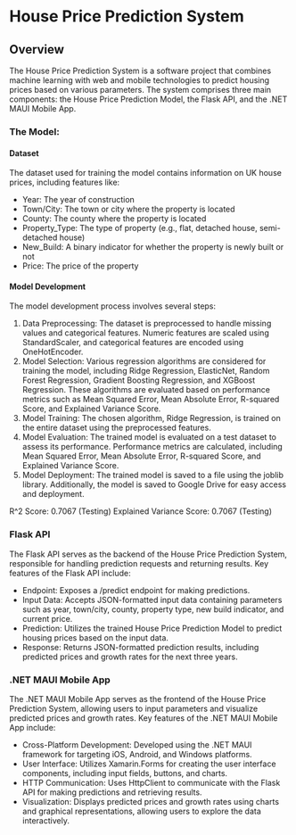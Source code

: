 # House Price Prediction System

## Overview
The House Price Prediction System is a software project that combines machine learning with web and mobile technologies to predict housing prices based on various parameters. The system comprises three main components: the House Price Prediction Model, the Flask API, and the .NET MAUI Mobile App.

### The Model:
#### Dataset
The dataset used for training the model contains information on UK house prices, including features like:
- Year: The year of construction
- Town/City: The town or city where the property is located
- County: The county where the property is located
- Property_Type: The type of property (e.g., flat, detached house, semi-detached house)
- New_Build: A binary indicator for whether the property is newly built or not
- Price: The price of the property

#### Model Development
The model development process involves several steps:
1. Data Preprocessing: The dataset is preprocessed to handle missing values and categorical features. Numeric features are scaled using StandardScaler, and categorical features are encoded using OneHotEncoder.
2. Model Selection: Various regression algorithms are considered for training the model, including Ridge Regression, ElasticNet, Random Forest Regression, Gradient Boosting Regression, and XGBoost Regression. These algorithms are evaluated based on performance metrics such as Mean Squared Error, Mean Absolute Error, R-squared Score, and Explained Variance Score.
3. Model Training: The chosen algorithm, Ridge Regression, is trained on the entire dataset using the preprocessed features.
4. Model Evaluation: The trained model is evaluated on a test dataset to assess its performance. Performance metrics are calculated, including Mean Squared Error, Mean Absolute Error, R-squared Score, and Explained Variance Score.
5. Model Deployment: The trained model is saved to a file using the joblib library. Additionally, the model is saved to Google Drive for easy access and deployment.

R^2 Score: 0.7067 (Testing)
Explained Variance Score: 0.7067 (Testing)

### Flask API
The Flask API serves as the backend of the House Price Prediction System, responsible for handling prediction requests and returning results. Key features of the Flask API include:

- Endpoint: Exposes a /predict endpoint for making predictions.
- Input Data: Accepts JSON-formatted input data containing parameters such as year, town/city, county, property type, new build indicator, and current price.
- Prediction: Utilizes the trained House Price Prediction Model to predict housing prices based on the input data.
- Response: Returns JSON-formatted prediction results, including predicted prices and growth rates for the next three years.

### .NET MAUI Mobile App
The .NET MAUI Mobile App serves as the frontend of the House Price Prediction System, allowing users to input parameters and visualize predicted prices and growth rates. Key features of the .NET MAUI Mobile App include:

- Cross-Platform Development: Developed using the .NET MAUI framework for targeting iOS, Android, and Windows platforms.
- User Interface: Utilizes Xamarin.Forms for creating the user interface components, including input fields, buttons, and charts.
- HTTP Communication: Uses HttpClient to communicate with the Flask API for making predictions and retrieving results.
- Visualization: Displays predicted prices and growth rates using charts and graphical representations, allowing users to explore the data interactively.
